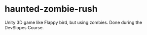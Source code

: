 # haunted-zombie-rush
Unity 3D game like Flappy bird, but using zombies. Done during the DevSlopes Course.
